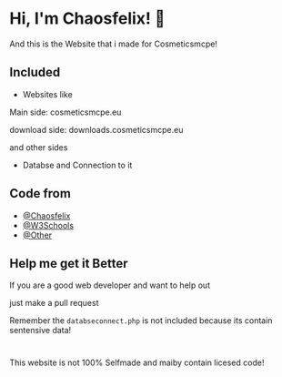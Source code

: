 # Hi, I'm Chaosfelix! 👋
And this is the Website that i made for Cosmeticsmcpe!

## Included

- Websites like 

Main side: cosmeticsmcpe.eu


download side: downloads.cosmeticsmcpe.eu

and other sides

- Databse and Connection to it


## Code from
- [@Chaosfelix](https://github.com/Chaosfelix4451)
- [@W3Schools](https://www.w3schools.com)
- [@Other]()


## Help me get it Better

If you are a good web developer and want to help out

just make a pull request

Remember the `databseconnect.php` is not included because its contain sentensive data!

#
This website is not 100% Selfmade and maiby contain licesed code!


